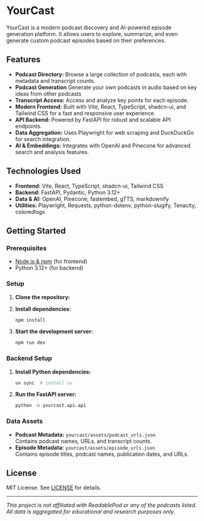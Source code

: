 # YourCast

YourCast is a modern podcast discovery and AI-powered episode generation platform. It allows users to explore, summarize, and even generate custom podcast episodes based on their preferences.

## Features
- **Podcast Directory:** Browse a large collection of podcasts, each with metadata and transcript counts.
- **Podcast Generation** Generate your own podcasts in audio based on key ideas from other podcasts 
- **Transcript Access:** Access and analyze key points for each episode.
- **Modern Frontend:** Built with Vite, React, TypeScript, shadcn-ui, and Tailwind CSS for a fast and responsive user experience.
- **API Backend:** Powered by FastAPI for robust and scalable API endpoints.
- **Data Aggregation:** Uses Playwright for web scraping and DuckDuckGo for search integration.
- **AI & Embeddings:** Integrates with OpenAI and Pinecone for advanced search and analysis features.

## Technologies Used

- **Frontend:** Vite, React, TypeScript, shadcn-ui, Tailwind CSS
- **Backend:** FastAPI, Pydantic, Python 3.12+
- **Data & AI:** OpenAI, Pinecone, fastembed, gTTS, markdownify
- **Utilities:** Playwright, Requests, python-dotenv, python-slugify, Tenacity, coloredlogs

## Getting Started

### Prerequisites

- [Node.js & npm](https://github.com/nvm-sh/nvm#installing-and-updating) (for frontend)
- Python 3.12+ (for backend)

### Setup

1. **Clone the repository:**


2. **Install dependencies:**
    ```sh
    npm install 
    ```

3. **Start the development server:**
    ```sh
    npm run dev
    ```

### Backend Setup

1. **Install Python dependencies:**
    ```sh
    uv sync  # install uv
    ```

2. **Run the FastAPI server:**
    ```sh
    python -m yourcast.api.api     
    ```

### Data Assets

- **Podcast Metadata:** `yourcast/assets/podcast_urls.json`  
  Contains podcast names, URLs, and transcript counts.
- **Episode Metadata:** `yourcast/assets/episode_urls.json`  
  Contains episode titles, podcast names, publication dates, and URLs.

## License

MIT License. See [LICENSE](LICENSE) for details.

---

*This project is not affiliated with ReadablePod or any of the podcasts listed. All data is aggregated for educational and research purposes only.*